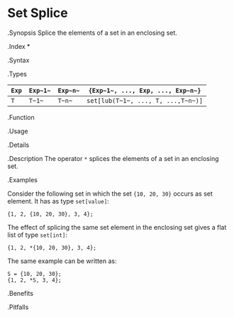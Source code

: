 # Set Splice

.Synopsis
Splice the elements of a set in an enclosing set.

.Index
*

.Syntax

.Types


|`Exp` | `Exp~1~`|  `Exp~n~` | `{Exp~1~, ..., Exp, ..., Exp~n~}`  |
| --- | --- | --- | --- |
|`T`   | `T~1~`  |  `T~n~`   | `set[lub(T~1~, ..., T, ...,T~n~)]`     |


.Function
       
.Usage

.Details

.Description
The operator `*` splices the elements of a set in an enclosing set.

.Examples

Consider the following set in which the set `{10, 20, 30}` occurs as set element. It has as type `set[value]`:
```rascal-shell,continue
{1, 2, {10, 20, 30}, 3, 4};
```
The effect of splicing the same set element in the enclosing set gives a flat list of type `set[int]`:
```rascal-shell,continue
{1, 2, *{10, 20, 30}, 3, 4};
```
The same example can be written as:
```rascal-shell,continue
S = {10, 20, 30};
{1, 2, *S, 3, 4};
```

.Benefits

.Pitfalls

